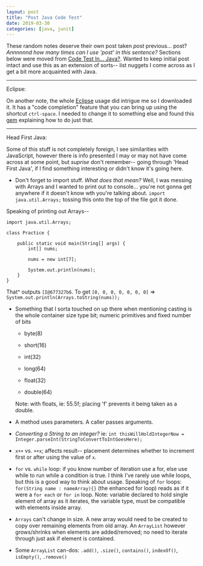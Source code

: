 ```yaml
---
layout: post
title: "Post Java Code Test"
date: 2019-03-30
categories: [java, junit]
---
```


These random notes deserve their own post taken *post* previous... post? *Annnnnnd how many times can I use 'post' in this sentence?* Sections below were moved from [Code Test In... Java?](https://rebelcl0ud.github.io/blog/java/junit/2019/02/14/62-code-test-in-java.html). Wanted to keep initial post intact and use this as an extension of sorts-- list nuggets I come across as I get a bit more acquainted with Java.

- - -
Eclipse:

On another note, the whole [Eclipse](https://www.eclipse.org/downloads/) usage did intrigue me so I downloaded it. It has a "code completion" feature that you can bring up using the shortcut `ctrl-space`. I needed to change it to something else and found this [gem](https://www.stefaanlippens.net/code_completion_shortcut_eclipse_osx/) explaining how to do just that.

- - -
Head First Java:

Some of this stuff is not completely foreign, I see similarities with JavaScript, however there is info presented I may or may not have come across at some point, but *suprise* don't remember-- going through 'Head First Java', if I find something interesting or didn't know it's going here.

  - Don't forget to import stuff. *What does that mean?* Well, I was messing with Arrays and I wanted to print out to console... you're not gonna get anywhere if it doesn't know wth you're talking about. `import java.util.Arrays;` tossing this onto the top of the file got it done.

Speaking of printing out Arrays--
```
import java.util.Arrays; 

class Practice {
	
	public static void main(String[] args) {
		int[] nums;

		nums = new int[7];
		
		System.out.println(nums);
	}
}
```
That^ outputs `[I@677327b6`. To get `[0, 0, 0, 0, 0, 0, 0]` => `System.out.println(Arrays.toString(nums));`

  - Something that I sorta touched on up there when mentioning casting is the whole container size type bit; numeric primitives and fixed number of bits
	
	- byte(8)
	- short(16)
	- int(32)
	- long(64)
	
	- float(32)
	- double(64)
	
	Note: with floats, ie: 55.5f; placing 'f' prevents it being taken as a double.
	
  - A method uses parameters. A caller passes arguments.
  
  - *Converting a String to an integer?* ie: `int thisWillHoldIntegerNow = Integer.parseInt(StringToConvertToIntGoesHere);`
  
  - `x++` vs. `++x`; affects result-- placement determines whether to increment first or after using the value of `x`.
  
  - `for` vs. `while` loop: if you know number of iteration use a for, else use while to run while a condition is true. I think I've rarely use while loops, but this is a good way to think about usage. Speaking of `for` loops: `for(String name : nameArray){}` (the enhanced for loop) reads as if it were a `for each` or `for in` loop. Note: variable declared to hold single element of array as it iterates, the variable type, must be compatible with elements inside array.
  
  - `Arrays` can't change in size. A new array would need to be created to copy over remaining elements from old array. An `ArrayList` however grows/shrinks when elements are added/removed; no need to iterate through just ask if element is contained.
  
  - Some `ArrayList` can-dos: `.add()`, `.size()`, `contains()`, `indexOf()`, `isEmpty()`, `.remove()`
  
